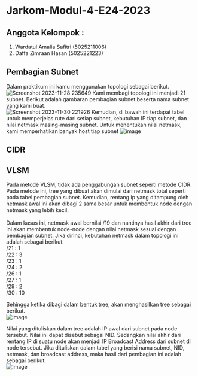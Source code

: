 # Jarkom-Modul-4-E24-2023

## Anggota Kelompok :
1. Wardatul Amalia Safitri (5025211006) </br>
2. Daffa Zimraan Hasan (5025221223)

## Pembagian Subnet
Dalam praktikum ini kamu menggunakan topologi sebagai berikut. </br>
![Screenshot 2023-11-28 235649](https://github.com/wamalias/Jarkom-Modul-4-E24-2023/assets/111508713/95540f8f-c35d-47b2-b561-ac8b5153f5a9)
Kami membagi topologi ini menjadi 21 subnet. Berikut adalah gambaran pembagian subnet beserta nama subnet yang kami buat. </br>
![Screenshot 2023-11-30 221926](https://github.com/wamalias/Jarkom-Modul-4-E24-2023/assets/111508713/e16d0c56-cd10-4fe2-9fe3-ee2765151289)
Kemudian, di bawah ini terdapat tabel untuk memperjelas rute dari setiap subnet, kebutuhan IP tiap subnet, dan nilai netmask masing-masing subnet. Untuk menentukan nilai netmask, kami memperhatikan banyak host tiap subnet
![image](https://github.com/wamalias/Jarkom-Modul-4-E24-2023/assets/111508713/af4a4582-9198-4de8-9798-582441b24dcf)

## CIDR

## VLSM
Pada metode VLSM, tidak ada penggabungan subnet seperti metode CIDR. Pada metode ini, tree yang dibuat akan dimulai dari netmask total seperti pada tabel pembagian subnet. Kemudian, rentang ip yang ditampung oleh netmask awal ini akan dibagi 2 sama besar untuk membentuk node dengan netmask yang lebih kecil. </br>
</br>
Dalam kasus ini, netmask awal bernilai /19 dan nantinya hasil akhir dari tree ini akan membentuk node-node dengan nilai netmask sesuai dengan pembagian subnet. Jika dirinci, kebutuhan netmask dalam topologi ini adalah sebagai berikut. </br>
/21 : 1 </br>
/22 : 3 </br>
/23 : 1 </br>
/24 : 2 </br>
/26 : 1 </br>
/27 : 1 </br>
/29 : 2 </br>
/30 : 10 </br>

Sehingga ketika dibagi dalam bentuk tree, akan menghasilkan tree sebagai berikut.</br>
![image](https://github.com/wamalias/Jarkom-Modul-4-E24-2023/assets/111508713/36d3015e-dfdb-41fd-aab9-88c55a36a059)

Nilai yang dituliskan dalam tree adalah IP awal dari subnet pada node tersebut. Nilai ini dapat disebut sebagai NID. Sedangkan nilai akhir dari rentang IP di suatu node akan menjadi IP Broadcast Address dari subnet di node tersebut. Jika dituliskan dalam tabel yang berisi nama subnet, NID, netmask, dan broadcast address, maka hasil dari pembagian ini adalah sebagai berikut. </br>
![image](https://github.com/wamalias/Jarkom-Modul-4-E24-2023/assets/111508713/5e450be2-9dee-4cd4-8d68-9635ff39f1dd) </br>
